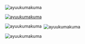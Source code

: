 <p align="left"> <img src="https://komarev.com/ghpvc/?username=ayuukumakuma&label=Profile%20views&color=0e75b6&style=flat" alt="ayuukumakuma" /> </p>

<p align="left"> <a href="https://github.com/ryo-ma/github-profile-trophy"><img src="https://github-profile-trophy.vercel.app/?username=ayuukumakuma" alt="ayuukumakuma" /></a> </p>

<p><img align="left" src="https://github-readme-stats.vercel.app/api/top-langs?username=ayuukumakuma&show_icons=true&locale=en&layout=compact" alt="ayuukumakuma" /></p>

<p>&nbsp;<img align="center" src="https://github-readme-stats.vercel.app/api?username=ayuukumakuma&show_icons=true&locale=en" alt="ayuukumakuma" /></p>

<p><img align="center" src="https://github-readme-streak-stats.herokuapp.com/?user=ayuukumakuma&" alt="ayuukumakuma" /></p>

